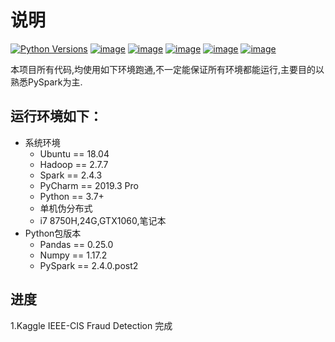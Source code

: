 # 说明
<a href="https://pypi.org/project/lightgbm" rel="nofollow"><img src="https://camo.githubusercontent.com/34244ae628b4cb096fa26305abc1304e5d1b5e33/68747470733a2f2f696d672e736869656c64732e696f2f707970692f707976657273696f6e732f6c6967687467626d2e7376673f6c6f676f3d707974686f6e266c6f676f436f6c6f723d7768697465" alt="Python Versions" data-canonical-src="https://img.shields.io/pypi/pyversions/lightgbm.svg?logo=python&amp;logoColor=white" style="max-width:100%;"></a>
[![image](https://img.shields.io/badge/PySpark-deepgreen.svg)](https://pypi.org/project/lightgbm/)
[![image](https://img.shields.io/badge/Lightgbm-deepgreen.svg)](https://pypi.org/project/lightgbm/)
[![image](https://img.shields.io/badge/conda-deepgreen.svg)](https://www.anaconda.com/)
[![image](https://img.shields.io/badge/PyCharm-deepgreen.svg)](https://www.jetbrains.com/pycharm/)
[![image](https://img.shields.io/badge/hadoop-deepgreen.svg)](https://hadoop.apache.org/)

<p> 本项目所有代码,均使用如下环境跑通,不一定能保证所有环境都能运行,主要目的以熟悉PySpark为主.

## 运行环境如下：
<ul>
    <li>系统环境
        <ul>
          <li>Ubuntu == 18.04
          <li>Hadoop == 2.7.7
          <li>Spark == 2.4.3
          <li>PyCharm == 2019.3 Pro
          <li>Python == 3.7+
          <li>单机伪分布式
          <li>i7 8750H,24G,GTX1060,笔记本
       </ul>
   </li>
  <li>Python包版本
        <ul>
          <li>Pandas == 0.25.0
          <li>Numpy == 1.17.2
          <li>PySpark == 2.4.0.post2
      </ul>
   </li>
</ul>


## 进度
<p> 1.Kaggle IEEE-CIS Fraud Detection 完成



